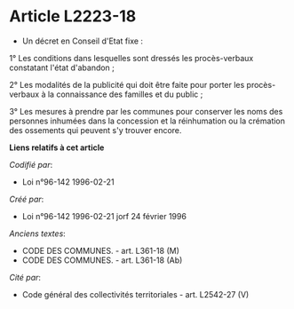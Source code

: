 # Article L2223-18

- Un décret en Conseil d'Etat fixe :

1° Les conditions dans lesquelles sont dressés les procès-verbaux constatant l'état d'abandon ;

2° Les modalités de la publicité qui doit être faite pour porter les procès-verbaux à la connaissance des familles et du
public ;

3° Les mesures à prendre par les communes pour conserver les noms des personnes inhumées dans la concession et la
réinhumation ou la crémation des ossements qui peuvent s'y trouver encore.

**Liens relatifs à cet article**

_Codifié par_:

  - Loi n°96-142 1996-02-21

_Créé par_:

  - Loi n°96-142 1996-02-21 jorf 24 février 1996

_Anciens textes_:

  - CODE DES COMMUNES. - art. L361-18 (M)
  - CODE DES COMMUNES. - art. L361-18 (Ab)

_Cité par_:

  - Code général des collectivités territoriales - art. L2542-27 (V)
